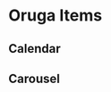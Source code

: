 # Oruga Items

## Calendar

<ClientOnly>
  <OrugaDatePick></OrugaDatePick>
</ClientOnly>



## Carousel

<CarouSel></CarouSel>